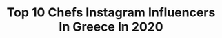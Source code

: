 ---
title: Top 10 Chefs Instagram Influencers In Greece In 2020
description: >-
  Find top chefs Instagram influencers in Greece in 2020. Most popular hashtags: #chef #masterchefgr #summer #staysafe.
platform: Instagram
profiles:
  - username: "christosglossidis"
    fullname: >-
      Χρηστος Γλωσσιδης
    location: "Greece"
    followers: 29586
    engagement: 798
    commentsToLikes: 0.004454
    id: ck13cg2lp05wk0i19xnqb7vaq
    verified: false
    hashtags: "#lovemyjob, #throwback, #memories, #likethefirstday"
  - username: "panostogias"
    fullname: >-
      Panos Togias
    location: "Greece"
    followers: 34463
    engagement: 954
    commentsToLikes: 0.005292
    id: ck6txhnxjxw5f0j71clm9lohv
    verified: false
    hashtags: "#tasty, #misenplace, #miss, #friends"
  - username: "iamvakiaros"
    fullname: >-
      Lambros Vakiaros
    location: "Greece"
    followers: 66519
    engagement: 538
    commentsToLikes: 0.028061
    id: ck15qsfcc4esd0i190l4qabct
    verified: true
    hashtags: "#masterchefgr, #staysafe, #anticovid, #popcornchicken"
  - username: "savvas__lichanidis"
    fullname: >-
      Savvas Lixanidis
    location: "Greece"
    followers: 44683
    engagement: 437
    commentsToLikes: 0.015306
    id: ck5q4upylqbml0i11anrn069q
    verified: false
    hashtags: "#river, #christmasdinner, #dish, #chefslife"
  - username: "argirobarbarigou"
    fullname: >-
      Argiro Barbarigou
    location: "Greece"
    followers: 457704
    engagement: 190
    commentsToLikes: 0.023406
    id: ck5pvfdqahm110i11229pair7
    verified: true
    hashtags: "#recipes, #eleni, #nochildalone, #foryou"
  - username: "charalamboshadjiprodromou"
    fullname: >-
      Charalambos Hadjiprodromou
    location: "Greece"
    followers: 15850
    engagement: 1125
    commentsToLikes: 0.003659
    id: ck6txhmq4xvys0j7150li7nql
    verified: false
    hashtags: "#new, #couple, #healthyliving, #masterchefgr"
  - username: "alsisinanaj"
    fullname: >-
      Alsi Sinanaj
    location: "Greece"
    followers: 26676
    engagement: 494
    commentsToLikes: 0.020412
    id: ck6uelf2armi10j715roaoxrm
    verified: false
    hashtags: "#roots, #slowcooking, #stayhealthy, #streetfood"
  - username: "dimitris_konidaris"
    fullname: >-
      Dimitris konidaris
    location: "Greece"
    followers: 31300
    engagement: 395
    commentsToLikes: 0.019936
    id: ck0w0bc9mdcb00i19yp40m6f4
    verified: false
    hashtags: "#ruby, #cook, #cookies, #summer"
  - username: "spiridoula_karampoutaki"
    fullname: >-
      spiridoyla~karampoutaki
    location: "Greece"
    followers: 24689
    engagement: 475
    commentsToLikes: 0.046012
    id: ck6txhn7yxw2q0j71z9hzm9rm
    verified: false
    hashtags: "#rosemary, #peinerli, #cream, #animallover"
  - username: "lazaros_chatzisavvas"
    fullname: >-
      Lazaros Chatzisavvas
    location: "Greece"
    followers: 6915
    engagement: 1071
    commentsToLikes: 0.010458
    id: ck5q6fxkpx8r90i11ixozhn9a
    verified: false
    hashtags: "#gastronomy, #lime, #chocolatelovers, #coconut"
---